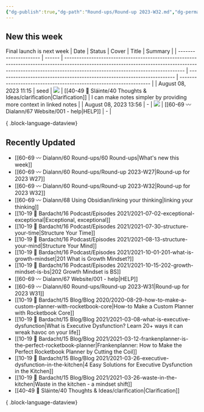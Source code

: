 ```yaml
---
{"dg-publish":true,"dg-path":"Round-ups/Round-up 2023-W32.md","dg-permalink":"2023-W32-roundup","permalink":"/2023-W32-roundup/","title":"Round-up for 2023 W32","contentClasses":"cards cards-1-1","noteIcon":"","created":"2023-08-13T09:35:43","updated":"2023-08-13T09:37:05.576-04:00"}
---
```



## New this week
Final launch is next week
| Date                  | Status | Cover                                                                                                                                                                                                         | Title                                                                    | Summary                                                            |
| --------------------- | ------ | ------------------------------------------------------------------------------------------------------------------------------------------------------------------------------------------------------------- | ------------------------------------------------------------------------ | ------------------------------------------------------------------ |
| August 08, 2023 11:15 | seed   | ![](https://images.unsplash.com/photo-1586892477901-f70e288a7318?crop=entropy&cs=tinysrgb&fit=max&fm=jpg&ixid=M3wzNjAwOTd8MHwxfHNlYXJjaHw3NXx8bm90ZXN8ZW58MHwwfHx8MTY5MTUwNzg3Nnww&ixlib=rb-4.0.3&q=80&w=400) | [[40-49 🔅 Sláinte/40 Thoughts & Ideas/clarification\|Clarification]] | I can make notes simpler by providing more context in linked notes |
| August 08, 2023 13:56 | \-     | ![](https://images.unsplash.com/photo-1628720585362-a6d53a2e33d0?crop=entropy&cs=tinysrgb&fit=max&fm=jpg&ixid=M3wzNjAwOTd8MHwxfHNlYXJjaHw2MHx8aGVscHxlbnwwfDB8fHwxNjkxODUzNzUyfDA&ixlib=rb-4.0.3&q=80&w=400)  | [[60-69 〰️ Dialann/67 Website/001 - help\|HELP]]                      | \-                                                                 |

{ .block-language-dataview}

## Recently Updated
- [[60-69 〰️ Dialann/60 Round-ups/60 Round-ups\|What's new this week]]
- [[60-69 〰️ Dialann/60 Round-ups/Round-up 2023-W27\|Round-up for 2023 W27]]
- [[60-69 〰️ Dialann/60 Round-ups/Round-up 2023-W32\|Round-up for 2023 W32]]
- [[60-69 〰️ Dialann/68 Using Obsidian/linking your thinking\|linking your thinking]]
- [[10-19 💢 Bardacht/16 Podcast/Episodes 2021/2021-07-02-exceptional-exceptional\|Exceptional, exceptional]]
- [[10-19 💢 Bardacht/16 Podcast/Episodes 2021/2021-07-30-structure-your-time\|Structure Your Time]]
- [[10-19 💢 Bardacht/16 Podcast/Episodes 2021/2021-08-13-structure-your-mind\|Structure Your Mind]]
- [[10-19 💢 Bardacht/16 Podcast/Episodes 2021/2021-10-01-201-what-is-growth-mindset\|201 What is Growth Mindset?]]
- [[10-19 💢 Bardacht/16 Podcast/Episodes 2021/2021-10-15-202-growth-mindset-is-bs\|202 Growth Mindset is BS]]
- [[60-69 〰️ Dialann/67 Website/001 - help\|HELP]]
- [[60-69 〰️ Dialann/60 Round-ups/Round-up 2023-W31\|Round-up for 2023 W31]]
- [[10-19 💢 Bardacht/15 Blog/Blog 2020/2020-08-29-how-to-make-a-custom-planner-with-rocketbook-core\|How-to Make a Custom Planner with Rocketbook Core]]
- [[10-19 💢 Bardacht/15 Blog/Blog 2021/2021-03-08-what-is-executive-dysfunction\|What is Executive Dysfunction? Learn 20+ ways it can wreak havoc on your life]]
- [[10-19 💢 Bardacht/15 Blog/Blog 2021/2021-03-12-frankenplanner-is-the-perfect-rocketbook-planner\|Frankenplanner: How to Make the Perfect Rocketbook Planner by Cutting the Coil]]
- [[10-19 💢 Bardacht/15 Blog/Blog 2021/2021-03-26-executive-dysfunction-in-the-kitchen\|4 Easy Solutions for Executive Dysfunction in the Kitchen]]
- [[10-19 💢 Bardacht/15 Blog/Blog 2021/2021-03-26-waste-in-the-kitchen\|Waste in the kitchen - a mindset shift]]
- [[40-49 🔅 Sláinte/40 Thoughts & Ideas/clarification\|Clarification]]

{ .block-language-dataview}



